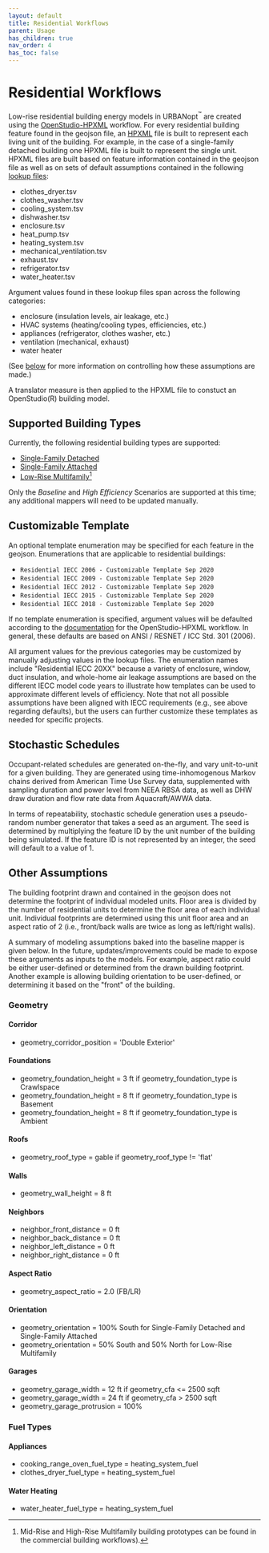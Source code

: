 ```yaml
---
layout: default
title: Residential Workflows
parent: Usage
has_children: true
nav_order: 4
has_toc: false
---
```


# Residential Workflows

Low-rise residential building energy models in URBANopt<sup>&trade;</sup> are created using the [OpenStudio-HPXML](https://github.com/NREL/OpenStudio-HPXML) workflow.
For every residential building feature found in the geojson file, an [HPXML](https://hpxml.nrel.gov) file is built to represent each living unit of the building.
For example, in the case of a single-family detached building one HPXML file is built to represent the single unit.
HPXML files are built based on feature information contained in the geojson file as well as on sets of default assumptions contained in the following [lookup files](https://github.com/urbanopt/urbanopt-example-geojson-project/tree/develop/example_project/mappers/residential):

* clothes_dryer.tsv
* clothes_washer.tsv
* cooling_system.tsv
* dishwasher.tsv
* enclosure.tsv
* heat_pump.tsv
* heating_system.tsv
* mechanical_ventilation.tsv
* exhaust.tsv
* refrigerator.tsv
* water_heater.tsv

Argument values found in these lookup files span across the following categories:

* enclosure (insulation levels, air leakage, etc.)
* HVAC systems (heating/cooling types, efficiencies, etc.)
* appliances (refrigerator, clothes washer, etc.)
* ventilation (mechanical, exhaust)
* water heater

(See [below](#customizable-template) for more information on controlling how these assumptions are made.)

A translator measure is then applied to the HPXML file to constuct an OpenStudio(R) building model.

## Supported Building Types

Currently, the following residential building types are supported:

- [Single-Family Detached](single_family_detached.md)
- [Single-Family Attached](single_family_attached.md)
- [Low-Rise Multifamily](multifamily.md)[^1]

Only the *Baseline* and *High Efficiency* Scenarios are supported at this time; any additional mappers will need to be updated manually.

[^1]: Mid-Rise and High-Rise Multifamily building prototypes can be found in the commercial building workflows).

## Customizable Template

An optional template enumeration may be specified for each feature in the geojson.
Enumerations that are applicable to residential buildings:

- `Residential IECC 2006 - Customizable Template Sep 2020`
- `Residential IECC 2009 - Customizable Template Sep 2020`
- `Residential IECC 2012 - Customizable Template Sep 2020`
- `Residential IECC 2015 - Customizable Template Sep 2020`
- `Residential IECC 2018 - Customizable Template Sep 2020`

If no template enumeration is specified, argument values will be defaulted according to the [documentation](https://openstudio-hpxml.readthedocs.io/en/latest/workflow_inputs.html) for the OpenStudio-HPXML workflow.
In general, these defaults are based on ANSI / RESNET / ICC Std. 301 (2006).

All argument values for the previous categories may be customized by manually adjusting values in the lookup files.
The enumeration names include "Residential IECC 20XX" because a variety of enclosure, window, duct insulation, and whole-home air leakage assumptions are based on the different IECC model code years to illustrate how templates can be used to approximate different levels of efficiency.
Note that not all possible assumptions have been aligned with IECC requirements (e.g., see above regarding defaults), but the users can further customize these templates as needed for specific projects.

## Stochastic Schedules

Occupant-related schedules are generated on-the-fly, and vary unit-to-unit for a given building.
They are generated using time-inhomogenous Markov chains derived from American Time Use Survey data, supplemented with sampling duration and power level from NEEA RBSA data, as well as DHW draw duration and flow rate data from Aquacraft/AWWA data.

In terms of repeatability, stochastic schedule generation uses a pseudo-random number generator that takes a seed as an argument.
The seed is determined by multiplying the feature ID by the unit number of the building being simulated.
If the feature ID is not represented by an integer, the seed will default to a value of 1.

## Other Assumptions

The building footprint drawn and contained in the geojson does not determine the footprint of individual modeled units.
Floor area is divided by the number of residential units to determine the floor area of each individual unit.
Individual footprints are determined using this unit floor area and an aspect ratio of 2 (i.e., front/back walls are twice as long as left/right walls).

A summary of modeling assumptions baked into the baseline mapper is given below.
In the future, updates/improvements could be made to expose these arguments as inputs to the models.
For example, aspect ratio could be either user-defined or determined from the drawn building footprint.
Another example is allowing building orientation to be user-defined, or determining it based on the "front" of the building.

### Geometry

#### Corridor
- geometry_corridor_position = 'Double Exterior'

#### Foundations
- geometry_foundation_height = 3 ft if geometry_foundation_type is Crawlspace
- geometry_foundation_height = 8 ft if geometry_foundation_type is Basement
- geometry_foundation_height = 8 ft if geometry_foundation_type is Ambient

#### Roofs
- geometry_roof_type = gable if geometry_roof_type != 'flat'

#### Walls
- geometry_wall_height = 8 ft

#### Neighbors
- neighbor_front_distance = 0 ft
- neighbor_back_distance = 0 ft
- neighbor_left_distance = 0 ft
- neighbor_right_distance = 0 ft

#### Aspect Ratio
- geometry_aspect_ratio = 2.0 (FB/LR)

#### Orientation
- geometry_orientation = 100% South for Single-Family Detached and Single-Family Attached
- geometry_orientation = 50% South and 50% North for Low-Rise Multifamily

#### Garages
- geometry_garage_width = 12 ft if geometry_cfa <= 2500 sqft
- geometry_garage_width = 24 ft if geometry_cfa > 2500 sqft
- geometry_garage_protrusion = 100%

### Fuel Types

#### Appliances
- cooking_range_oven_fuel_type = heating_system_fuel
- clothes_dryer_fuel_type = heating_system_fuel

#### Water Heating
- water_heater_fuel_type = heating_system_fuel